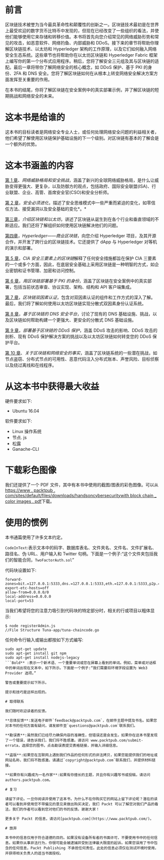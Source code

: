 # 前言

区块链技术被誉为当今最具革命性和颠覆性的创新之一。区块链技术最初是在世界上最受欢迎的数字货币比特币中发现的，但现在已经改变了一些组织的看法，并使他们能够使用它来存储和转移价值。本书将首先向您介绍常见的网络威胁形势和常见的攻击，如恶意软件、网络钓鱼、内部威胁和 DDoS。接下来的章节将帮助你理解区块链技术、以太坊和 Hyperledger 架构的工作原理，以及它们如何融入网络安全生态系统。这些章节也将帮助你在以太坊区块链和 Hyperledger Fabric 框架上编写你的第一个分布式应用程序。稍后，您将了解安全三元组及其与区块链的适配。最后一章将带你了解网络安全的核心概念，如 DDoS 保护、基于 PKI 的身份、2FA 和 DNS 安全。您将了解区块链如何在从根本上转变网络安全解决方案方面发挥至关重要的作用。

在本书的结尾，你将了解区块链在安全案例中的真实部署示例，并了解区块链的短期挑战和网络安全的未来。

# 这本书是给谁的

这本书的目标读者是网络安全专业人士，或任何处理网络安全问题的利益相关者，他们希望了解使用区块链保护基础设施的下一个级别。对区块链有基本的了解会是一个额外的优势。

# 这本书涵盖的内容

[第 1 章](01.html#J2B80-1345908193f040cf99c74203a129730f)、*网络威胁格局和安全挑战*，涵盖了新兴的全球网络威胁格局，是什么让威胁变得更强大、更复杂，以及防御方的观点，包括政府、国际安全联盟(ISA)、行业联盟、企业、高管、首席安全官(CSO)和安全分析师。

[第 2 章](02.html#1MBG20-1345908193f040cf99c74203a129730f)，*安全必须进化*，描述了安全思维模式中一些严重而紧迫的变化，如零信任方法、接受漏洞以及安全基础的变化*。*

[第三章](03.html#1TVKI0-1345908193f040cf99c74203a129730f)，*介绍区块链和以太坊*，讲述了区块链从诞生到在各个行业和垂直领域的不断适应。我们还将了解组织如何使用区块链解决他们的问题。

[第四章](04.html#2NNJO0-1345908193f040cf99c74203a129730f)，*Hyperledger——商业区块链*，向您介绍 Hyperledger 项目，及其开源合作，并开发了跨行业的区块链技术。它还提供了 dApp 与 Hyperledger 对等机的演示和部署。

[第 5 章](05.html#361C60-1345908193f040cf99c74203a129730f)，*CIA 安全三要素上的区块链*解释了任何安全措施都旨在保护 CIA 三要素的一个或多个方面，因此，在底层安全基础上采用区块链是一种明智的方式，如企业密钥和证书管理、加密和访问控制。

[第 6 章](06.html#3Q2800-1345908193f040cf99c74203a129730f)，*用区块链部署基于 PKI 的身份*，涵盖了区块链在安全案例中的真实部署，包括当前状态审查、协议实现、架构、结构和 API 客户端集成。

[第 7 章](07.html#4G04U0-1345908193f040cf99c74203a129730f)，*区块链双因素认证*，包含对双因素认证的组件和工作方式的深入了解。最后，我们将了解如何使用以太坊区块链实现分散式双因素身份认证系统。

[第 8 章](08.html#523VK0-1345908193f040cf99c74203a129730f)，*基于区块链的 DNS 安全平台*，讨论了现有的 DNS 基础设施、挑战，以及区块链如何帮助构建一个更强大、更安全的分散式 DNS 基础设施。

[第 9 章](09.html#5QTE80-1345908193f040cf99c74203a129730f)，*部署基于区块链的 DDoS 保护*，涵盖 DDoS 攻击的影响、DDoS 攻击的剖析、现有 DDoS 保护解决方案的挑战以及以太坊区块链如何转变您的 DDoS 保护平台。

[第 10 章](10.html#6QCGQ0-1345908193f040cf99c74203a129730f)、*关于区块链和网络安全的事实*，涵盖了区块链系统的一些潜在挑战，如节点盗窃、分布式节点的可用性、恶意代码注入分布式账本、声誉风险、目标侦察以及绕过离线和在线程序。

# 从这本书中获得最大收益

硬件要求如下:

*   Ubuntu 16.04

软件要求如下:

*   Linux 操作系统
*   节点. js
*   松露
*   Ganache-CLI

# 下载彩色图像

我们还提供了一个 PDF 文件，其中有本书中使用的截图/图表的彩色图像。可以从[https://www . packtpub . com/sites/default/files/downloads/handsoncybersecuritywith block chain _ color images . pdf](https://www.packtpub.com/sites/default/files/downloads/HandsOnCybersecuritywithBlockchain_ColorImages.pdf)下载。

# 使用的惯例

本书通篇使用了许多文本约定。

`CodeInText`:表示文本中的码字、数据库表名、文件夹名、文件名、文件扩展名、路径名、伪 URL、用户输入和 Twitter 句柄。下面是一个例子:“这个文件夹包括我们的智能合同，`TwoFactorAuth.sol`”

代码块设置如下:

```
forward-zones=bit.=127.0.0.1:5333,dns.=127.0.0.1:5333,eth.=127.0.0.1:5333,p2p.=127.0.0.1:5333
export-etc-hosts=off
allow-from=0.0.0.0/0
local-address=0.0.0.0
local-port=53
```

当我们希望将您的注意力吸引到代码块的特定部分时，相关的行或项目以粗体显示:

```
$ node registerAdmin.js 
//File Structure Tuna-app/tuna-chaincode.go

```

任何命令行输入或输出都按如下方式编写:

```
sudo apt-get update
sudo apt-get install git npm
sudo apt-get install nodejs-legacy
```Bold** :表示一个新术语、一个重要单词或您在屏幕上看到的单词。例如，菜单或对话框中的单词出现在文本中，如下所示。下面是一个例子:“我们需要将环境字段设置为 Web3 Provider 选项。”

警告或重要提示如下所示。

提示和技巧是这样出现的。

# 取得联系

我们随时欢迎读者的反馈。

**总体反馈**:发送电子邮件`feedback@packtpub.com`，在邮件主题中提及书名。如果您对本书的任何方面有疑问，请发邮件至`questions@packtpub.com`联系我们。

**勘误表**:虽然我们已经尽力确保内容的准确性，但错误还是会发生。如果你在这本书里发现了一个错误，请告诉我们，我们将不胜感激。请访问 www.packtpub.com/submit-errata，选择您的图书，点击勘误表提交表格链接，并输入详细信息。

**盗版**:如果您在互联网上遇到我们作品的任何形式的非法拷贝，如果您能提供我们的地址或网站名称，我们将不胜感激。请通过`copyright@packtpub.com`联系我们，并提供材料链接。

**如果你有兴趣成为一名作家**:如果有你擅长的主题，并且你有兴趣写书或投稿，请访问 authors.packtpub.com。

# 复习

请留下评论。一旦你阅读并使用了这本书，为什么不在你购买它的网站上留下评论呢？潜在的读者可以看到并使用您不带偏见的意见来做出购买决定，我们 Packt 可以了解您对我们产品的看法，我们的作者可以看到您对他们的书的反馈。谢谢大家！

更多关于 Packt 的信息，请访问[packtpub.com](https://www.packtpub.com/)。

# 放弃

本书中的信息仅用于符合道德的目的。如果没有设备所有者的书面许可，不要使用书中的任何信息。如果你从事非法行为，你很可能会被逮捕并受到法律最大限度的起诉。如果您误用了书中包含的任何信息，Packt Publishing 不承担任何责任。此处的信息必须仅在测试环境时使用，并获得相关负责人的适当书面授权。